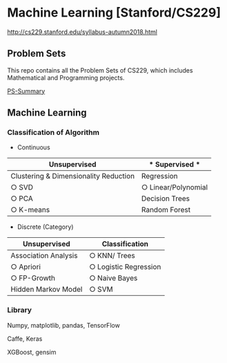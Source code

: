 # Machine Learning [Stanford/CS229]
http://cs229.stanford.edu/syllabus-autumn2018.html
 
## Problem Sets
This repo contains all the Problem Sets of CS229, which includes Mathematical and Programming projects.

[PS-Summary](./Problem_Sets/Doc/PS-Summary.md)

## Machine Learning 
### Classification of Algorithm
- Continuous
  
|       Unsupervised                     |   * Supervised *         |  
|           -                            |         -                |
|  Clustering & Dimensionality Reduction |    Regression            |
|  ○ SVD                                 |    ○ Linear/Polynomial   |  
|  ○ PCA                                 |    Decision Trees        |  
|  ○ K-means                             |    Random Forest         |  


- Discrete (Category)

|       Unsupervised                     |      Classification      |  
|           -                            |         -                |
|  Association Analysis                  |    ○ KNN/ Trees          |
|  ○ Apriori                             |    ○ Logistic Regression |  
|  ○ FP-Growth                           |    ○ Naive Bayes         |  
|  Hidden Markov Model                   |    ○ SVM                 |  

### Library 
Numpy, matplotlib, pandas, TensorFlow

Caffe, Keras

XGBoost, gensim

